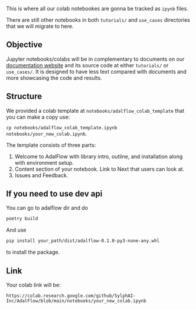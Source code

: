 This is where all our colab notebookes are gonna be tracked as `ipynb` files.

There are still other notebooks in both `tutorials/` and `use_cases` directories that we will migrate to here.

## Objective

Jupyter notebooks/colabs will be in complementary to documents on our [documentation website](https://adalflow.sylph.ai) and its source code at either `tutorials/` or `use_cases/`. It is designed to have less text compared with documents and more showcasing the code and results.


## Structure

We provided a colab template at `notebooks/adalflow_colab_template` that you can make a copy use:

`cp notebooks/adalflow_colab_template.ipynb notebooks/your_new_colab.ipynb`.

The template consists of three parts:

1. Welcome to AdalFlow with library intro, outline, and installation along with environment setup.
2. Content section of your notebook. Link to Next that users can look at.
3. Issues and Feedback.


## If you need to use dev api

You can go to adalflow dir and do

```bash
poetry build
```

And use

```bash
pip install your_path/dist/adalflow-0.1.0-py3-none-any.whl
```

to install the package.

## Link

Your colab link will be:

`https://colab.research.google.com/github/SylphAI-Inc/AdalFlow/blob/main/notebooks/your_new_colab.ipynb`
